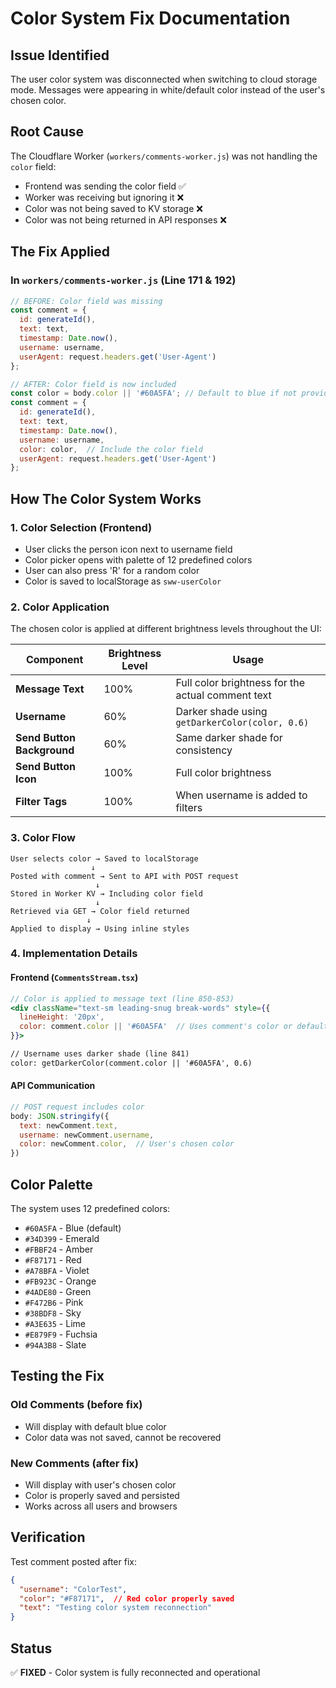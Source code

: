 # Color System Fix Documentation

## Issue Identified
The user color system was disconnected when switching to cloud storage mode. Messages were appearing in white/default color instead of the user's chosen color.

## Root Cause
The Cloudflare Worker (`workers/comments-worker.js`) was not handling the `color` field:
- Frontend was sending the color field ✅
- Worker was receiving but ignoring it ❌
- Color was not being saved to KV storage ❌
- Color was not being returned in API responses ❌

## The Fix Applied

### In `workers/comments-worker.js` (Line 171 & 192)
```javascript
// BEFORE: Color field was missing
const comment = {
  id: generateId(),
  text: text,
  timestamp: Date.now(),
  username: username,
  userAgent: request.headers.get('User-Agent')
};

// AFTER: Color field is now included
const color = body.color || '#60A5FA'; // Default to blue if not provided
const comment = {
  id: generateId(),
  text: text,
  timestamp: Date.now(),
  username: username,
  color: color,  // Include the color field
  userAgent: request.headers.get('User-Agent')
};
```

## How The Color System Works

### 1. Color Selection (Frontend)
- User clicks the person icon next to username field
- Color picker opens with palette of 12 predefined colors
- User can also press 'R' for a random color
- Color is saved to localStorage as `sww-userColor`

### 2. Color Application
The chosen color is applied at different brightness levels throughout the UI:

| Component | Brightness Level | Usage |
|-----------|-----------------|-------|
| **Message Text** | 100% | Full color brightness for the actual comment text |
| **Username** | 60% | Darker shade using `getDarkerColor(color, 0.6)` |
| **Send Button Background** | 60% | Same darker shade for consistency |
| **Send Button Icon** | 100% | Full color brightness |
| **Filter Tags** | 100% | When username is added to filters |

### 3. Color Flow
```
User selects color → Saved to localStorage
                  ↓
Posted with comment → Sent to API with POST request
                   ↓
Stored in Worker KV → Including color field
                   ↓
Retrieved via GET → Color field returned
                 ↓
Applied to display → Using inline styles
```

### 4. Implementation Details

#### Frontend (`CommentsStream.tsx`)
```jsx
// Color is applied to message text (line 850-853)
<div className="text-sm leading-snug break-words" style={{ 
  lineHeight: '20px',
  color: comment.color || '#60A5FA'  // Uses comment's color or default
}}>

// Username uses darker shade (line 841)
color: getDarkerColor(comment.color || '#60A5FA', 0.6)
```

#### API Communication
```javascript
// POST request includes color
body: JSON.stringify({
  text: newComment.text,
  username: newComment.username,
  color: newComment.color,  // User's chosen color
})
```

## Color Palette
The system uses 12 predefined colors:
- `#60A5FA` - Blue (default)
- `#34D399` - Emerald
- `#FBBF24` - Amber
- `#F87171` - Red
- `#A78BFA` - Violet
- `#FB923C` - Orange
- `#4ADE80` - Green
- `#F472B6` - Pink
- `#38BDF8` - Sky
- `#A3E635` - Lime
- `#E879F9` - Fuchsia
- `#94A3B8` - Slate

## Testing the Fix

### Old Comments (before fix)
- Will display with default blue color
- Color data was not saved, cannot be recovered

### New Comments (after fix)
- Will display with user's chosen color
- Color is properly saved and persisted
- Works across all users and browsers

## Verification
Test comment posted after fix:
```json
{
  "username": "ColorTest",
  "color": "#F87171",  // Red color properly saved
  "text": "Testing color system reconnection"
}
```

## Status
✅ **FIXED** - Color system is fully reconnected and operational
